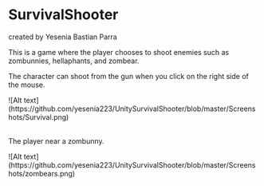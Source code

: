 # SurvivalShooter
<p>
created by Yesenia Bastian Parra </p>
<p> This is a game where the player chooses to shoot enemies such as zombunnies, hellaphants, and zombear. </p>

<p> 
The character can shoot from the gun when you click on the right side of the mouse. </p>
![Alt text] (https://github.com/yesenia223/UnitySurvivalShooter/blob/master/Screenshots/Survival.png)
<br></br>

<p>
The player near a zombunny. </p>
![Alt text] (https://github.com/yesenia223/UnitySurvivalShooter/blob/master/Screenshots/zombears.png)

